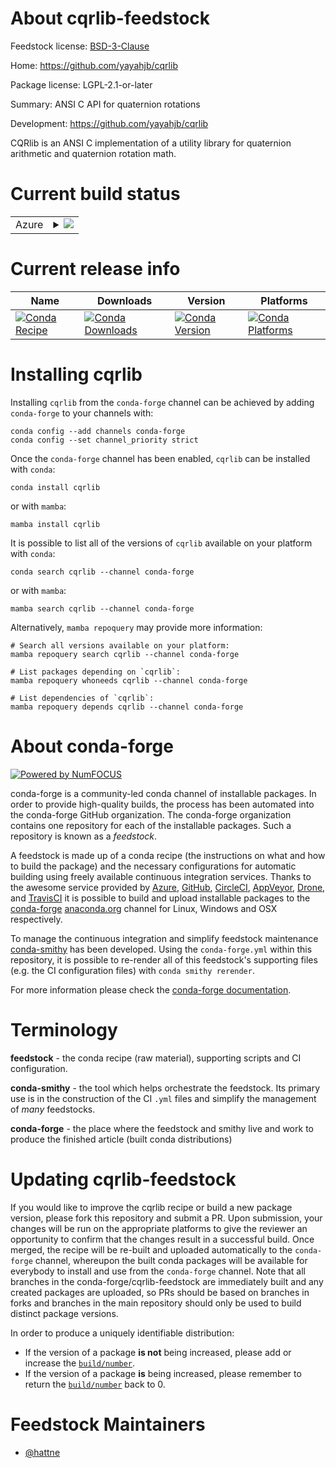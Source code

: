 About cqrlib-feedstock
======================

Feedstock license: [BSD-3-Clause](https://github.com/conda-forge/cqrlib-feedstock/blob/main/LICENSE.txt)

Home: https://github.com/yayahjb/cqrlib

Package license: LGPL-2.1-or-later

Summary: ANSI C API for quaternion rotations

Development: https://github.com/yayahjb/cqrlib

CQRlib is an ANSI C implementation of a utility library for
quaternion arithmetic and quaternion rotation math.


Current build status
====================


<table>
    
  <tr>
    <td>Azure</td>
    <td>
      <details>
        <summary>
          <a href="https://dev.azure.com/conda-forge/feedstock-builds/_build/latest?definitionId=23414&branchName=main">
            <img src="https://dev.azure.com/conda-forge/feedstock-builds/_apis/build/status/cqrlib-feedstock?branchName=main">
          </a>
        </summary>
        <table>
          <thead><tr><th>Variant</th><th>Status</th></tr></thead>
          <tbody><tr>
              <td>linux_64</td>
              <td>
                <a href="https://dev.azure.com/conda-forge/feedstock-builds/_build/latest?definitionId=23414&branchName=main">
                  <img src="https://dev.azure.com/conda-forge/feedstock-builds/_apis/build/status/cqrlib-feedstock?branchName=main&jobName=linux&configuration=linux%20linux_64_" alt="variant">
                </a>
              </td>
            </tr><tr>
              <td>osx_64</td>
              <td>
                <a href="https://dev.azure.com/conda-forge/feedstock-builds/_build/latest?definitionId=23414&branchName=main">
                  <img src="https://dev.azure.com/conda-forge/feedstock-builds/_apis/build/status/cqrlib-feedstock?branchName=main&jobName=osx&configuration=osx%20osx_64_" alt="variant">
                </a>
              </td>
            </tr><tr>
              <td>win_64</td>
              <td>
                <a href="https://dev.azure.com/conda-forge/feedstock-builds/_build/latest?definitionId=23414&branchName=main">
                  <img src="https://dev.azure.com/conda-forge/feedstock-builds/_apis/build/status/cqrlib-feedstock?branchName=main&jobName=win&configuration=win%20win_64_" alt="variant">
                </a>
              </td>
            </tr>
          </tbody>
        </table>
      </details>
    </td>
  </tr>
</table>

Current release info
====================

| Name | Downloads | Version | Platforms |
| --- | --- | --- | --- |
| [![Conda Recipe](https://img.shields.io/badge/recipe-cqrlib-green.svg)](https://anaconda.org/conda-forge/cqrlib) | [![Conda Downloads](https://img.shields.io/conda/dn/conda-forge/cqrlib.svg)](https://anaconda.org/conda-forge/cqrlib) | [![Conda Version](https://img.shields.io/conda/vn/conda-forge/cqrlib.svg)](https://anaconda.org/conda-forge/cqrlib) | [![Conda Platforms](https://img.shields.io/conda/pn/conda-forge/cqrlib.svg)](https://anaconda.org/conda-forge/cqrlib) |

Installing cqrlib
=================

Installing `cqrlib` from the `conda-forge` channel can be achieved by adding `conda-forge` to your channels with:

```
conda config --add channels conda-forge
conda config --set channel_priority strict
```

Once the `conda-forge` channel has been enabled, `cqrlib` can be installed with `conda`:

```
conda install cqrlib
```

or with `mamba`:

```
mamba install cqrlib
```

It is possible to list all of the versions of `cqrlib` available on your platform with `conda`:

```
conda search cqrlib --channel conda-forge
```

or with `mamba`:

```
mamba search cqrlib --channel conda-forge
```

Alternatively, `mamba repoquery` may provide more information:

```
# Search all versions available on your platform:
mamba repoquery search cqrlib --channel conda-forge

# List packages depending on `cqrlib`:
mamba repoquery whoneeds cqrlib --channel conda-forge

# List dependencies of `cqrlib`:
mamba repoquery depends cqrlib --channel conda-forge
```


About conda-forge
=================

[![Powered by
NumFOCUS](https://img.shields.io/badge/powered%20by-NumFOCUS-orange.svg?style=flat&colorA=E1523D&colorB=007D8A)](https://numfocus.org)

conda-forge is a community-led conda channel of installable packages.
In order to provide high-quality builds, the process has been automated into the
conda-forge GitHub organization. The conda-forge organization contains one repository
for each of the installable packages. Such a repository is known as a *feedstock*.

A feedstock is made up of a conda recipe (the instructions on what and how to build
the package) and the necessary configurations for automatic building using freely
available continuous integration services. Thanks to the awesome service provided by
[Azure](https://azure.microsoft.com/en-us/services/devops/), [GitHub](https://github.com/),
[CircleCI](https://circleci.com/), [AppVeyor](https://www.appveyor.com/),
[Drone](https://cloud.drone.io/welcome), and [TravisCI](https://travis-ci.com/)
it is possible to build and upload installable packages to the
[conda-forge](https://anaconda.org/conda-forge) [anaconda.org](https://anaconda.org/)
channel for Linux, Windows and OSX respectively.

To manage the continuous integration and simplify feedstock maintenance
[conda-smithy](https://github.com/conda-forge/conda-smithy) has been developed.
Using the ``conda-forge.yml`` within this repository, it is possible to re-render all of
this feedstock's supporting files (e.g. the CI configuration files) with ``conda smithy rerender``.

For more information please check the [conda-forge documentation](https://conda-forge.org/docs/).

Terminology
===========

**feedstock** - the conda recipe (raw material), supporting scripts and CI configuration.

**conda-smithy** - the tool which helps orchestrate the feedstock.
                   Its primary use is in the construction of the CI ``.yml`` files
                   and simplify the management of *many* feedstocks.

**conda-forge** - the place where the feedstock and smithy live and work to
                  produce the finished article (built conda distributions)


Updating cqrlib-feedstock
=========================

If you would like to improve the cqrlib recipe or build a new
package version, please fork this repository and submit a PR. Upon submission,
your changes will be run on the appropriate platforms to give the reviewer an
opportunity to confirm that the changes result in a successful build. Once
merged, the recipe will be re-built and uploaded automatically to the
`conda-forge` channel, whereupon the built conda packages will be available for
everybody to install and use from the `conda-forge` channel.
Note that all branches in the conda-forge/cqrlib-feedstock are
immediately built and any created packages are uploaded, so PRs should be based
on branches in forks and branches in the main repository should only be used to
build distinct package versions.

In order to produce a uniquely identifiable distribution:
 * If the version of a package **is not** being increased, please add or increase
   the [``build/number``](https://docs.conda.io/projects/conda-build/en/latest/resources/define-metadata.html#build-number-and-string).
 * If the version of a package **is** being increased, please remember to return
   the [``build/number``](https://docs.conda.io/projects/conda-build/en/latest/resources/define-metadata.html#build-number-and-string)
   back to 0.

Feedstock Maintainers
=====================

* [@hattne](https://github.com/hattne/)

